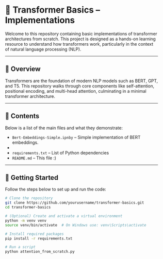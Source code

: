 # 🧠 Transformer Basics – Implementations

Welcome to this repository containing basic implementations of transformer architectures from scratch. This project is designed as a hands-on learning resource to understand how transformers work, particularly in the context of natural language processing (NLP).

---

## 📘 Overview

Transformers are the foundation of modern NLP models such as BERT, GPT, and T5. This repository walks through core components like self-attention, positional encoding, and multi-head attention, culminating in a minimal transformer architecture.

---

## 📂 Contents

Below is a list of the main files and what they demonstrate:

- `Bert-Embeddings-Simple.ipnby` – Simple implementation of BERT embeddings.
- 
- `requirements.txt` – List of Python dependencies
- `README.md` – This file :)

---

## 🚀 Getting Started

Follow the steps below to set up and run the code:

```bash
# Clone the repository
git clone https://github.com/yourusername/transformer-basics.git
cd transformer-basics

# (Optional) Create and activate a virtual environment
python -m venv venv
source venv/bin/activate  # On Windows use: venv\Scripts\activate

# Install required packages
pip install -r requirements.txt

# Run a script
python attention_from_scratch.py

